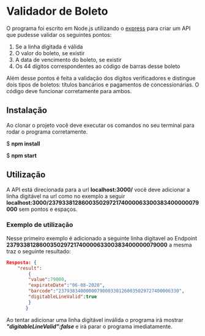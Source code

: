 # Validador de Boleto

O programa foi escrito em Node.js utilizando o [express](https://www.npmjs.com/package/express) para criar um API que pudesse validar os seguintes pontos:

1. Se a linha digitada é válida
2. O valor do boleto, se existir
3. A data de vencimento do boleto, se existir
4. Os 44 dígitos correspondentes ao código de barras desse boleto

Além desse pontos é feita a validação dos dígitos verificadores e distingue dois tipos de boletos: títulos bancários e pagamentos de concessionárias. O código deve funcionar corretamente para ambos.

## Instalação

Ao clonar o projeto você deve executar os comandos no seu terminal para rodar o programa corretamente.

$ **npm install** 

$ **npm start**

## Utilização

A API está direcionada para a url **localhost:3000/** você deve adicionar a linha digitável na url como no exemplo a seguir **localhost:3000/23793381286003502972174000063300383400000079000** sem pontos e espaços.

### Exemplo de utilização

Nesse primeiro exemplo é adicionado a seguinte linha digitavel ao Endpoint **23793381286003502972174000063300383400000079000** a mesma traz o seguinte resultado:

```json
Resposta: {
	"result":
		{
		"value":79000,
		"expirateDate":"06-08-2020",
		"barcode":"23793834000000790003381260035029727400006330",
		"digitableLineValid":true
		}
	   } 
```

Ao tentar adicionar uma linha digitável inválida o programa irá mostrar ***"digitableLineValid":false*** e irá parar o programa imediatamente.

